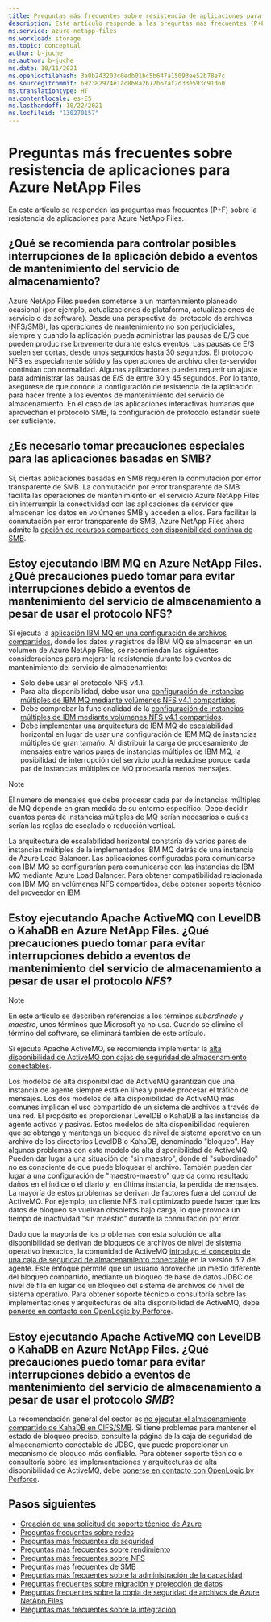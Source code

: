 ```yaml
---
title: Preguntas más frecuentes sobre resistencia de aplicaciones para Azure NetApp Files | Microsoft Docs
description: Este artículo responde a las preguntas más frecuentes (P+F) sobre la resistencia de aplicaciones para Azure NetApp Files.
ms.service: azure-netapp-files
ms.workload: storage
ms.topic: conceptual
author: b-juche
ms.author: b-juche
ms.date: 10/11/2021
ms.openlocfilehash: 3a0b243203c0edb01bc5b647a15093ee52b78e7c
ms.sourcegitcommit: 692382974e1ac868a2672b67af2d33e593c91d60
ms.translationtype: HT
ms.contentlocale: es-ES
ms.lasthandoff: 10/22/2021
ms.locfileid: "130270157"
---
```

# <a name="application-resilience-faqs-for-azure-netapp-files"></a>Preguntas más frecuentes sobre resistencia de aplicaciones para Azure NetApp Files

En este artículo se responden las preguntas más frecuentes (P+F) sobre la resistencia de aplicaciones para Azure NetApp Files.

## <a name="what-do-you-recommend-for-handling-potential-application-disruptions-due-to-storage-service-maintenance-events"></a>¿Qué se recomienda para controlar posibles interrupciones de la aplicación debido a eventos de mantenimiento del servicio de almacenamiento?

Azure NetApp Files pueden someterse a un mantenimiento planeado ocasional (por ejemplo, actualizaciones de plataforma, actualizaciones de servicio o de software). Desde una perspectiva del protocolo de archivos (NFS/SMB), las operaciones de mantenimiento no son perjudiciales, siempre y cuando la aplicación pueda administrar las pausas de E/S que pueden producirse brevemente durante estos eventos. Las pausas de E/S suelen ser cortas, desde unos segundos hasta 30 segundos. El protocolo NFS es especialmente sólido y las operaciones de archivo cliente-servidor continúan con normalidad. Algunas aplicaciones pueden requerir un ajuste para administrar las pausas de E/S de entre 30 y 45 segundos. Por lo tanto, asegúrese de que conoce la configuración de resistencia de la aplicación para hacer frente a los eventos de mantenimiento del servicio de almacenamiento. En el caso de las aplicaciones interactivas humanas que aprovechan el protocolo SMB, la configuración de protocolo estándar suele ser suficiente. 

## <a name="do-i-need-to-take-special-precautions-for-smb-based-applications"></a>¿Es necesario tomar precauciones especiales para las aplicaciones basadas en SMB?

Sí, ciertas aplicaciones basadas en SMB requieren la conmutación por error transparente de SMB. La conmutación por error transparente de SMB facilita las operaciones de mantenimiento en el servicio Azure NetApp Files sin interrumpir la conectividad con las aplicaciones de servidor que almacenan los datos en volúmenes SMB y acceden a ellos. Para facilitar la conmutación por error transparente de SMB, Azure NetApp Files ahora admite la [opción de recursos compartidos con disponibilidad continua de SMB](azure-netapp-files-create-volumes-smb.md#continuous-availability). 

## <a name="i-am-running-ibm-mq-on-azure-netapp-files-what-precautions-can-i-take-to-avoid-disruptions-due-to-storage-service-maintenance-events-despite-using-the-nfs-protocol"></a>Estoy ejecutando IBM MQ en Azure NetApp Files. ¿Qué precauciones puedo tomar para evitar interrupciones debido a eventos de mantenimiento del servicio de almacenamiento a pesar de usar el protocolo NFS?

Si ejecuta la [aplicación IBM MQ en una configuración de archivos compartidos](https://www.ibm.com/docs/en/ibm-mq/9.2?topic=multiplatforms-sharing-mq-files), donde los datos y registros de IBM MQ se almacenan en un volumen de Azure NetApp Files, se recomiendan las siguientes consideraciones para mejorar la resistencia durante los eventos de mantenimiento del servicio de almacenamiento:

* Solo debe usar el protocolo NFS v4.1.
* Para alta disponibilidad, debe usar una [configuración de instancias múltiples de IBM MQ mediante volúmenes NFS v4.1 compartidos](https://www.ibm.com/docs/en/ibm-mq/9.2?topic=manager-create-multi-instance-queue-linux). 
* Debe comprobar la funcionalidad de la [configuración de instancias múltiples de IBM mediante volúmenes NFS v4.1 compartidos](https://www.ibm.com/docs/en/ibm-mq/9.2?topic=multiplatforms-verifying-shared-file-system-behavior). 
* Debe implementar una arquitectura de IBM MQ de escalabilidad horizontal en lugar de usar una configuración de IBM MQ de instancias múltiples de gran tamaño. Al distribuir la carga de procesamiento de mensajes entre varios pares de instancias múltiples de IBM MQ, la posibilidad de interrupción del servicio podría reducirse porque cada par de instancias múltiples de MQ procesaría menos mensajes.

> [!NOTE] 
> El número de mensajes que debe procesar cada par de instancias múltiples de MQ depende en gran medida de su entorno específico. Debe decidir cuántos pares de instancias múltiples de MQ serían necesarios o cuáles serían las reglas de escalado o reducción vertical.

La arquitectura de escalabilidad horizontal constaría de varios pares de instancias múltiples de la implementados IBM MQ detrás de una instancia de Azure Load Balancer. Las aplicaciones configuradas para comunicarse con IBM MQ se configurarían para comunicarse con las instancias de IBM MQ mediante Azure Load Balancer. Para obtener compatibilidad relacionada con IBM MQ en volúmenes NFS compartidos, debe obtener soporte técnico del proveedor en IBM.

## <a name="i-am-running-apache-activemq-with-leveldb-or-kahadb-on-azure-netapp-files-what-precautions-can-i-take-to-avoid-disruptions-due-to-storage-service-maintenance-events-despite-using-the-nfs-protocol"></a>Estoy ejecutando Apache ActiveMQ con LevelDB o KahaDB en Azure NetApp Files. ¿Qué precauciones puedo tomar para evitar interrupciones debido a eventos de mantenimiento del servicio de almacenamiento a pesar de usar el protocolo *NFS*?

>[!NOTE]
> En este artículo se describen referencias a los términos *subordinado* y *maestro*, unos términos que Microsoft ya no usa. Cuando se elimine el término del software, se eliminará también de este artículo.

Si ejecuta Apache ActiveMQ, se recomienda implementar la [alta disponibilidad de ActiveMQ con cajas de seguridad de almacenamiento conectables](https://www.openlogic.com/blog/pluggable-storage-lockers-activemq). 

Los modelos de alta disponibilidad de ActiveMQ garantizan que una instancia de agente siempre está en línea y puede procesar el tráfico de mensajes. Los dos modelos de alta disponibilidad de ActiveMQ más comunes implican el uso compartido de un sistema de archivos a través de una red. El propósito es proporcionar LevelDB o KahaDB a las instancias de agente activas y pasivas. Estos modelos de alta disponibilidad requieren que se obtenga y mantenga un bloqueo de nivel de sistema operativo en un archivo de los directorios LevelDB o KahaDB, denominado "bloqueo". Hay algunos problemas con este modelo de alta disponibilidad de ActiveMQ. Pueden dar lugar a una situación de "sin maestro", donde el "subordinado" no es consciente de que puede bloquear el archivo.  También pueden dar lugar a una configuración de "maestro-maestro" que da como resultado daños en el índice o el diario y, en última instancia, la pérdida de mensajes. La mayoría de estos problemas se derivan de factores fuera del control de ActiveMQ. Por ejemplo, un cliente NFS mal optimizado puede hacer que los datos de bloqueo se vuelvan obsoletos bajo carga, lo que provoca un tiempo de inactividad "sin maestro" durante la conmutación por error. 

Dado que la mayoría de los problemas con esta solución de alta disponibilidad se derivan de bloqueos de archivos de nivel de sistema operativo inexactos, la comunidad de ActiveMQ [introdujo el concepto de una caja de seguridad de almacenamiento conectable](https://www.openlogic.com/blog/pluggable-storage-lockers-activemq) en la versión 5.7 del agente. Este enfoque permite que un usuario aproveche un medio diferente del bloqueo compartido, mediante un bloqueo de base de datos JDBC de nivel de fila en lugar de un bloqueo del sistema de archivos de nivel de sistema operativo. Para obtener soporte técnico o consultoría sobre las implementaciones y arquitecturas de alta disponibilidad de ActiveMQ, debe [ponerse en contacto con OpenLogic by Perforce](https://www.openlogic.com/contact-us).

## <a name="i-am-running-apache-activemq-with-leveldb-or-kahadb-on-azure-netapp-files-what-precautions-can-i-take-to-avoid-disruptions-due-to-storage-service-maintenance-events-despites-using-the-smb-protocol"></a>Estoy ejecutando Apache ActiveMQ con LevelDB o KahaDB en Azure NetApp Files. ¿Qué precauciones puedo tomar para evitar interrupciones debido a eventos de mantenimiento del servicio de almacenamiento a pesar de usar el protocolo *SMB*?

La recomendación general del sector es [no ejecutar el almacenamiento compartido de KahaDB en CIFS/SMB](https://www.openlogic.com/blog/activemq-community-deprecates-leveldb-what-you-need-know). Si tiene problemas para mantener el estado de bloqueo preciso, consulte la página de la caja de seguridad de almacenamiento conectable de JDBC, que puede proporcionar un mecanismo de bloqueo más confiable. Para obtener soporte técnico o consultoría sobre las implementaciones y arquitecturas de alta disponibilidad de ActiveMQ, debe [ponerse en contacto con OpenLogic by Perforce](https://www.openlogic.com/contact-us).

## <a name="next-steps"></a>Pasos siguientes  

- [Creación de una solicitud de soporte técnico de Azure](../azure-portal/supportability/how-to-create-azure-support-request.md)
- [Preguntas frecuentes sobre redes](faq-networking.md)
- [Preguntas más frecuentes de seguridad](faq-security.md)
- [Preguntas más frecuentes sobre rendimiento](faq-performance.md)
- [Preguntas más frecuentes sobre NFS](faq-nfs.md)
- [Preguntas más frecuentes de SMB](faq-smb.md)
- [Preguntas más frecuentes sobre la administración de la capacidad](faq-capacity-management.md)
- [Preguntas frecuentes sobre migración y protección de datos](faq-data-migration-protection.md)
- [Preguntas frecuentes sobre la copia de seguridad de archivos de Azure NetApp Files](faq-backup.md)
- [Preguntas más frecuentes sobre la integración](faq-integration.md)

